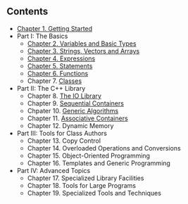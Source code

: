 Contents
---

* [Chapter 1. Getting Started](https://github.com/YanqiangWang/Cpp_Primer/tree/master/exercises/1)
* Part I: The Basics
  * [Chapter 2. Variables and Basic Types](https://github.com/YanqiangWang/Cpp_Primer/tree/master/exercises/2)
  * [Chapter 3. Strings, Vectors and Arrays](https://github.com/YanqiangWang/Cpp_Primer/tree/master/exercises/3)
  * [Chapter 4. Expressions](https://github.com/YanqiangWang/Cpp_Primer/tree/master/exercises/4)
  * [Chapter 5. Statements](https://github.com/YanqiangWang/Cpp_Primer/tree/master/exercises/5)
  * [Chapter 6. Functions](https://github.com/YanqiangWang/Cpp_Primer/tree/master/exercises/6)
  * Chapter 7. [Classes](https://github.com/YanqiangWang/Cpp_Primer/tree/master/exercises/7)
* Part II: The C++ Library
  * Chapter 8. [The IO Library](https://github.com/YanqiangWang/Cpp_Primer/tree/master/exercises/8)
  * Chapter 9. [Sequential Containers](https://github.com/YanqiangWang/Cpp_Primer/tree/master/exercises/9)
  * Chpater 10. [Generic Algorithms](https://github.com/YanqiangWang/Cpp_Primer/tree/master/exercises/10)
  * Chapter 11. [Associative Containers](https://github.com/YanqiangWang/Cpp_Primer/tree/master/exercises/11)
  * Chapter 12. Dynamic Memory
* Part III: Tools for Class Authors
  * Chapter 13. Copy Control
  * Chapter 14. Overloaded Operations and Conversions
  * Chapter 15. Object-Oriented Programming
  * Chapter 16. Templates and Generic Programming
* Part IV: Advanced Topics
  * Chapter 17. Specialized Library Facilities
  * Chapter 18. Tools for Large Programs
  * Chapter 19. Specialized Tools and Techniques
